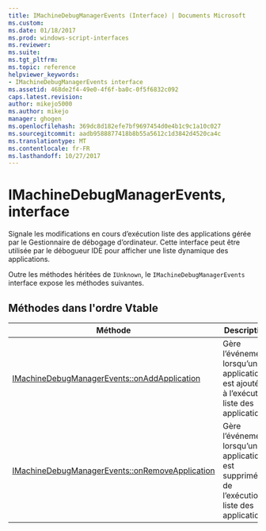 ```yaml
---
title: IMachineDebugManagerEvents (Interface) | Documents Microsoft
ms.custom: 
ms.date: 01/18/2017
ms.prod: windows-script-interfaces
ms.reviewer: 
ms.suite: 
ms.tgt_pltfrm: 
ms.topic: reference
helpviewer_keywords:
- IMachineDebugManagerEvents interface
ms.assetid: 468de2f4-49e0-4f6f-ba0c-0f5f6832c092
caps.latest.revision: 
author: mikejo5000
ms.author: mikejo
manager: ghogen
ms.openlocfilehash: 369dc8d182efe7bf9697454d0e4b1c9c1a10c027
ms.sourcegitcommit: aadb9588877418b8b55a5612c1d3842d4520ca4c
ms.translationtype: MT
ms.contentlocale: fr-FR
ms.lasthandoff: 10/27/2017
---
```

# <a name="imachinedebugmanagerevents-interface"></a>IMachineDebugManagerEvents, interface
Signale les modifications en cours d’exécution liste des applications gérée par le Gestionnaire de débogage d’ordinateur. Cette interface peut être utilisée par le débogueur IDE pour afficher une liste dynamique des applications.  
  
 Outre les méthodes héritées de `IUnknown`, le `IMachineDebugManagerEvents` interface expose les méthodes suivantes.  
  
## <a name="methods-in-vtable-order"></a>Méthodes dans l'ordre Vtable  
  
|Méthode|Description|  
|------------|-----------------|  
|[IMachineDebugManagerEvents::onAddApplication](../../winscript/reference/imachinedebugmanagerevents-onaddapplication.md)|Gère l’événement lorsqu’une application est ajoutée à l’exécution liste des applications.|  
|[IMachineDebugManagerEvents::onRemoveApplication](../../winscript/reference/imachinedebugmanagerevents-onremoveapplication.md)|Gère l’événement lorsqu’une application est supprimée de l’exécution liste des applications.|